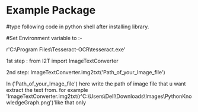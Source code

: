# Example Package
#type following code in python shell after installing library.


#Set Environment variable to :-

r'C:\Program Files\Tesseract-OCR\tesseract.exe'

1st step :
 from I2T import ImageTextConverter  

2nd step:
ImageTextConverter.img2txt('Path_of_your_Image_file')


In ('Path_of_your_Image_file') here write the path of image file that u want extract the text from.
for example 'ImageTextConverter.img2txt(r'C:\Users\Dell\Downloads\Images\PythonKnowledgeGraph.png')'like that only

